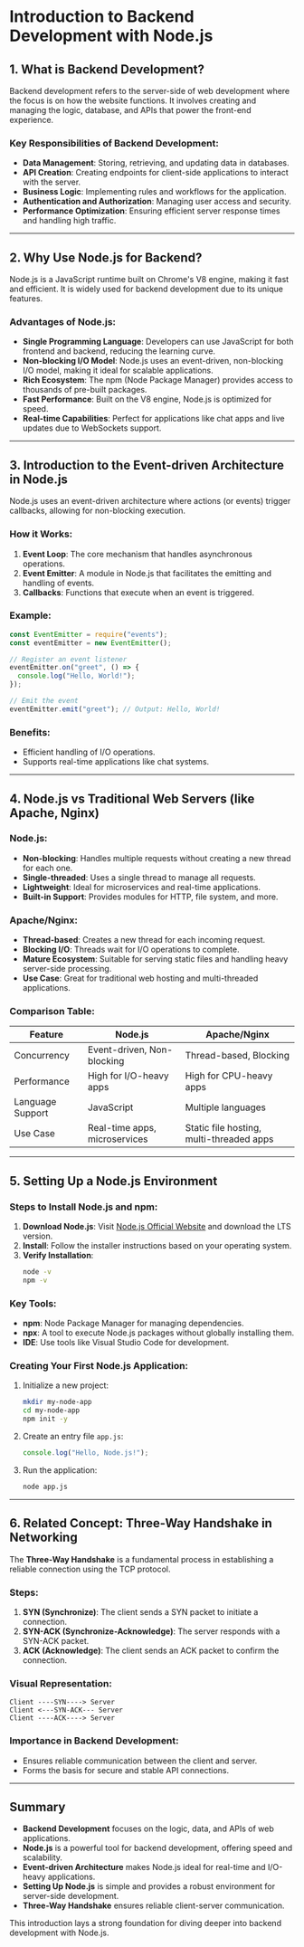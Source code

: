# Introduction to Backend Development with Node.js

## 1. What is Backend Development?

Backend development refers to the server-side of web development where the focus is on how the website functions. It involves creating and managing the logic, database, and APIs that power the front-end experience.

### Key Responsibilities of Backend Development:

- **Data Management**: Storing, retrieving, and updating data in databases.
- **API Creation**: Creating endpoints for client-side applications to interact with the server.
- **Business Logic**: Implementing rules and workflows for the application.
- **Authentication and Authorization**: Managing user access and security.
- **Performance Optimization**: Ensuring efficient server response times and handling high traffic.

---

## 2. Why Use Node.js for Backend?

Node.js is a JavaScript runtime built on Chrome's V8 engine, making it fast and efficient. It is widely used for backend development due to its unique features.

### Advantages of Node.js:

- **Single Programming Language**: Developers can use JavaScript for both frontend and backend, reducing the learning curve.
- **Non-blocking I/O Model**: Node.js uses an event-driven, non-blocking I/O model, making it ideal for scalable applications.
- **Rich Ecosystem**: The npm (Node Package Manager) provides access to thousands of pre-built packages.
- **Fast Performance**: Built on the V8 engine, Node.js is optimized for speed.
- **Real-time Capabilities**: Perfect for applications like chat apps and live updates due to WebSockets support.

---

## 3. Introduction to the Event-driven Architecture in Node.js

Node.js uses an event-driven architecture where actions (or events) trigger callbacks, allowing for non-blocking execution.

### How it Works:

1. **Event Loop**: The core mechanism that handles asynchronous operations.
2. **Event Emitter**: A module in Node.js that facilitates the emitting and handling of events.
3. **Callbacks**: Functions that execute when an event is triggered.

### Example:

```javascript
const EventEmitter = require("events");
const eventEmitter = new EventEmitter();

// Register an event listener
eventEmitter.on("greet", () => {
  console.log("Hello, World!");
});

// Emit the event
eventEmitter.emit("greet"); // Output: Hello, World!
```

### Benefits:

- Efficient handling of I/O operations.
- Supports real-time applications like chat systems.

---

## 4. Node.js vs Traditional Web Servers (like Apache, Nginx)

### Node.js:

- **Non-blocking**: Handles multiple requests without creating a new thread for each one.
- **Single-threaded**: Uses a single thread to manage all requests.
- **Lightweight**: Ideal for microservices and real-time applications.
- **Built-in Support**: Provides modules for HTTP, file system, and more.

### Apache/Nginx:

- **Thread-based**: Creates a new thread for each incoming request.
- **Blocking I/O**: Threads wait for I/O operations to complete.
- **Mature Ecosystem**: Suitable for serving static files and handling heavy server-side processing.
- **Use Case**: Great for traditional web hosting and multi-threaded applications.

### Comparison Table:

| Feature          | Node.js                       | Apache/Nginx                             |
| ---------------- | ----------------------------- | ---------------------------------------- |
| Concurrency      | Event-driven, Non-blocking    | Thread-based, Blocking                   |
| Performance      | High for I/O-heavy apps       | High for CPU-heavy apps                  |
| Language Support | JavaScript                    | Multiple languages                       |
| Use Case         | Real-time apps, microservices | Static file hosting, multi-threaded apps |

---

## 5. Setting Up a Node.js Environment

### Steps to Install Node.js and npm:

1. **Download Node.js**: Visit [Node.js Official Website](https://nodejs.org/) and download the LTS version.
2. **Install**: Follow the installer instructions based on your operating system.
3. **Verify Installation**:
   ```bash
   node -v
   npm -v
   ```

### Key Tools:

- **npm**: Node Package Manager for managing dependencies.
- **npx**: A tool to execute Node.js packages without globally installing them.
- **IDE**: Use tools like Visual Studio Code for development.

### Creating Your First Node.js Application:

1. Initialize a new project:
   ```bash
   mkdir my-node-app
   cd my-node-app
   npm init -y
   ```
2. Create an entry file `app.js`:
   ```javascript
   console.log("Hello, Node.js!");
   ```
3. Run the application:
   ```bash
   node app.js
   ```

---

## 6. Related Concept: Three-Way Handshake in Networking

The **Three-Way Handshake** is a fundamental process in establishing a reliable connection using the TCP protocol.

### Steps:

1. **SYN (Synchronize)**: The client sends a SYN packet to initiate a connection.
2. **SYN-ACK (Synchronize-Acknowledge)**: The server responds with a SYN-ACK packet.
3. **ACK (Acknowledge)**: The client sends an ACK packet to confirm the connection.

### Visual Representation:

```
Client ----SYN----> Server
Client <---SYN-ACK--- Server
Client ----ACK----> Server
```

### Importance in Backend Development:

- Ensures reliable communication between the client and server.
- Forms the basis for secure and stable API connections.

---

## Summary

- **Backend Development** focuses on the logic, data, and APIs of web applications.
- **Node.js** is a powerful tool for backend development, offering speed and scalability.
- **Event-driven Architecture** makes Node.js ideal for real-time and I/O-heavy applications.
- **Setting Up Node.js** is simple and provides a robust environment for server-side development.
- **Three-Way Handshake** ensures reliable client-server communication.

This introduction lays a strong foundation for diving deeper into backend development with Node.js.
